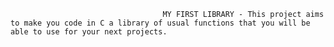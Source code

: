                                       MY FIRST LIBRARY - This project aims to make you code in C a library of usual functions that you will be able to use for your next projects.

